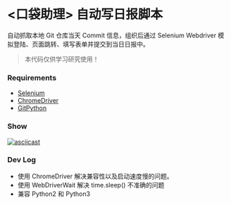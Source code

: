 # <口袋助理> 自动写日报脚本

自动抓取本地 Git 仓库当天 Commit 信息，组织后通过 Selenium Webdriver 模拟登陆、页面跳转、填写表单并提交到当日日报中。

> 本代码仅供学习研究使用！

### Requirements
- [Selenium](http://www.seleniumhq.org)
- [ChromeDriver](https://sites.google.com/a/chromium.org/chromedriver/)
- [GitPython](https://github.com/gitpython-developers/GitPython)

### Show

[![asciicast](https://asciinema.org/a/41209.png)](https://asciinema.org/a/41209)

### Dev Log

* 使用 ChromeDriver 解决兼容性以及启动速度慢的问题。
* 使用 WebDriverWait 解决 time.sleep() 不准确的问题
* 兼容 Python2 和 Python3
